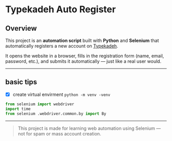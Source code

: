 #  Typekadeh Auto Register

##  Overview

This project is an **automation script** built with **Python** and **Selenium** that automatically registers a new account on [Typekadeh](https://typekadeh.com).

It opens the website in a browser, fills in the registration form (name, email, password, etc.), and submits it automatically — just like a real user would.

---

##  basic tips
- [x] create virtual envirment `python -m venv -venv`
``` python 
from selenium import webdriver
import time
from selenium .webdriver.common.by import By
```

---

>  This project is made for learning web automation using Selenium — not for spam or mass account creation.
